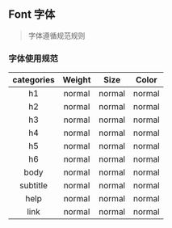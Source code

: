 ## Font 字体

> 字体遵循规范规则

### 字体使用规范

| categories | Weight |  Size  | Color  |
| :--------: | :----: | :----: | :----: |
|     h1     | normal | normal | normal |
|     h2     | normal | normal | normal |
|     h3     | normal | normal | normal |
|     h4     | normal | normal | normal |
|     h5     | normal | normal | normal |
|     h6     | normal | normal | normal |
|    body    | normal | normal | normal |
|  subtitle  | normal | normal | normal |
|    help    | normal | normal | normal |
|    link    | normal | normal | normal |
